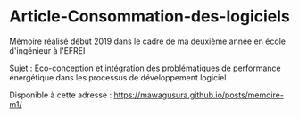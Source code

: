 # Article-Consommation-des-logiciels
Mémoire réalisé début 2019 dans le cadre de ma deuxième année en école d'ingénieur à l'EFREI 

Sujet : Eco-conception et intégration des problématiques de performance énergétique dans les processus de développement logiciel

Disponible à cette adresse : https://mawagusura.github.io/posts/memoire-m1/
